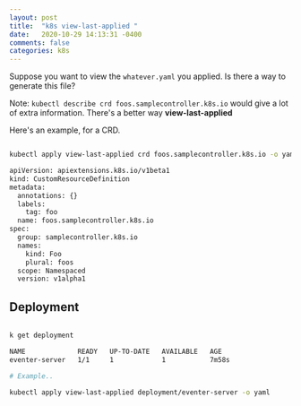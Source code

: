 ```yaml
---
layout: post
title:  "k8s view-last-applied "
date:   2020-10-29 14:13:31 -0400 
comments: false
categories: k8s
---
```


Suppose you want to view the `whatever.yaml` you applied.  Is there
a way to generate this file?

Note: `kubectl describe crd foos.samplecontroller.k8s.io` would give
a lot of extra information.  There's a better way **view-last-applied**

Here's an example, for a CRD.

```bash

kubectl apply view-last-applied crd foos.samplecontroller.k8s.io -o yaml

apiVersion: apiextensions.k8s.io/v1beta1
kind: CustomResourceDefinition
metadata:
  annotations: {}
  labels:
    tag: foo
  name: foos.samplecontroller.k8s.io
spec:
  group: samplecontroller.k8s.io
  names:
    kind: Foo
    plural: foos
  scope: Namespaced
  version: v1alpha1


```

## Deployment

```bash

k get deployment

NAME             READY   UP-TO-DATE   AVAILABLE   AGE
eventer-server   1/1     1            1           7m58s

# Example..

kubectl apply view-last-applied deployment/eventer-server -o yaml

```




<div id="fb-root"></div>
<script>(function(d, s, id) {
  var js, fjs = d.getElementsByTagName(s)[0];
  if (d.getElementById(id)) return;
  js = d.createElement(s); js.id = id;
  js.src = "//connect.facebook.net/en_US/sdk.js#xfbml=1&version=v2.8&appId=671657696349259";
  fjs.parentNode.insertBefore(js, fjs);
}(document, 'script', 'facebook-jssdk'));</script>


<!--  Enter text below, if you want -->


<div class="fb-comments"  data-numposts="5"></div>






